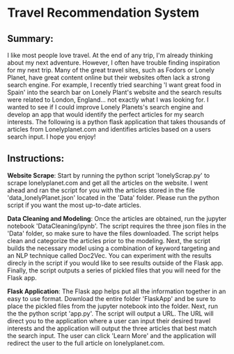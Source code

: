# Travel Recommendation System

## Summary:

I like most people love travel. At the end of any trip, I'm already thinking about my next adventure. However, I often have trouble finding inspiration for my next trip. Many of the great travel sites, such as Fodors or Lonely Planet, have great content online but their websites often lack a strong search engine. For example, I recently tried searching 'I want great food in Spain' into the search bar on Lonely Plant's website and the search results were related to London, England... not exactly what I was looking for. I wanted to see if I could improve Lonely Planets's search engine and develop an app that would identify the perfect articles for my search interests. The following is a python flask application that takes thousands of articles from Lonelyplanet.com and identifies articles based on a users search input. I hope you enjoy!

## Instructions:

**Website Scrape**: Start by running the python script 'lonelyScrap.py' to scrape lonelyplanet.com and get all the articles on the website. I went ahead and ran the script for you with the articles stored in the file 'data_lonelyPlanet.json' located in the 'Data' folder. Please run the python script if you want the most up-to-date articles.

**Data Cleaning and Modeling**: Once the articles are obtained, run the jupyter notebook 'DataCleaning/ipynb'. The script requires the three json files in the 'Data' folder, so make sure to have the files downloaded. The script helps clean and categorize the articles prior to the modeling. Next, the script builds the necessary model using a combination of keyword targeting and an NLP technique called Doc2Vec. You can experiment with the results direcly in the script if you would like to see results outside of the Flask app. Finally, the script outputs a series of pickled files that you will need for the Flask app. 

**Flask Application**: The Flask app helps put all the information together in an easy to use format. Download the entire folder 'FlaskApp' and be sure to place the pickled files from the jupyter notebook into the folder. Next, run the the python script 'app.py'. The script will output a URL. The URL will direct you to the application where a user can input their desired travel interests and the application will output the three articles that best match the search input. The user can click 'Learn More' and the application will redirect the user to the full article on lonelyplanet.com.
